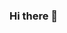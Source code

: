 ### Hi there 👋

<!--
**rajankarmakar/rajankarmakar** is a ✨ _special_ ✨ repository because its `README.md` (this file) appears on your GitHub profile.

> I am a self taught web developer and very interested to learn new web technologies. Currently I am doing internship on ***weDevs***. Basically I am learning ***WordPress Plugin Development***. And I am doing well.

 🔭 I’m currently working on `PHP`, `WordPress`, `React`, `jQuery`, `Javascript`
 🌱 I’m currently learning `WordPress`, `Node JS`, `React Native`
 👯 I’m looking to collaborate on ***Web Development***
 ⚡ For problem solving: `Javascript` and `PHP`
 🤔 I’m looking for help with WordPress
 💬 Ask me about `Javascript`
 📫 How to reach me: ***rajankarmakar@hotmail.com***
